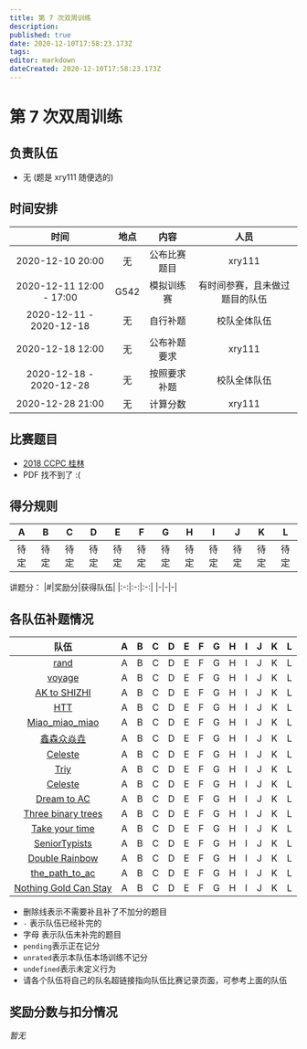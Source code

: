 ```yaml
---
title: 第 7 次双周训练
description: 
published: true
date: 2020-12-10T17:58:23.173Z
tags: 
editor: markdown
dateCreated: 2020-12-10T17:58:23.173Z
---
```


# 第 7 次双周训练

## 负责队伍

* 无 (题是 xry111 随便选的)

## 时间安排

| 时间 | 地点  | 内容 | 人员 |
|:-:|:-:|:-:|:-:|
| 2020-12-10 20:00 | 无 | 公布比赛题目 | xry111 |
| 2020-12-11 12:00 - 17:00 | G542 | 模拟训练赛 | 有时间参赛，且未做过题目的队伍 |
| 2020-12-11 - 2020-12-18 | 无 | 自行补题 | 校队全体队伍 |
| 2020-12-18 12:00 | 无 | 公布补题要求 | xry111 |
| 2020-12-18 - 2020-12-28 | 无 | 按照要求补题 | 校队全体队伍 |
| 2020-12-28 21:00 | 无 | 计算分数 | xry111 |

## 比赛题目

* [2018 CCPC 桂林](https://codeforces.com/group/2l2uaz0vCx/contest/102823)
* PDF 找不到了 :(

## 得分规则
|A|B|C|D|E|F|G|H|I|J|K|L|
|:-:|:-:|:-:|:-:|:-:|:-:|:-:|:-:|:-:|:-:|:-:|:-:|
|待定|待定|待定|待定|待定|待定|待定|待定|待定|待定|待定|待定|

讲题分：
|#|奖励分|获得队伍|
|:-:|:-:|:-:|
|-|-|-|

## 各队伍补题情况

|队伍|A|B|C|D|E|F|G|H|I|J|K|L|
|:-:|:-:|:-:|:-:|:-:|:-:|:-:|:-:|:-:|:-:|:-:|:-:|:-:|
|[rand](/nonexist)|A|B|C|D|E|F|G|H|I|J|K|L|
|[voyage](/nonexist)|A|B|C|D|E|F|G|H|I|J|K|L|
|[AK to SHIZHI](/nonexist)|A|B|C|D|E|F|G|H|I|J|K|L|
|[HTT](/nonexist)|A|B|C|D|E|F|G|H|I|J|K|L|
|[Miao_miao_miao](/nonexist)|A|B|C|D|E|F|G|H|I|J|K|L|
|[鑫森众焱垚](/nonexist)|A|B|C|D|E|F|G|H|I|J|K|L|
|[Celeste](/nonexist)|A|B|C|D|E|F|G|H|I|J|K|L|
|[Triy](/nonexist)|A|B|C|D|E|F|G|H|I|J|K|L|
|[Celeste](/nonexist)|A|B|C|D|E|F|G|H|I|J|K|L|
|[Dream to AC](/nonexist)|A|B|C|D|E|F|G|H|I|J|K|L|
|[Three binary trees](/nonexist)|A|B|C|D|E|F|G|H|I|J|K|L|
|[Take your time](/nonexist)|A|B|C|D|E|F|G|H|I|J|K|L|
|[SeniorTypists](/nonexist)|A|B|C|D|E|F|G|H|I|J|K|L|
|[Double Rainbow](/nonexist)|A|B|C|D|E|F|G|H|I|J|K|L|
|[the_path_to_ac](/nonexist)|A|B|C|D|E|F|G|H|I|J|K|L|
|[Nothing Gold Can Stay](/nonexist)|A|B|C|D|E|F|G|H|I|J|K|L|

* 删除线表示不需要补且补了不加分的题目
* `-` 表示队伍已经补完的
* 字母 表示队伍未补完的题目
* `pending`表示正在记分
* `unrated`表示本队伍本场训练不记分
* `undefined`表示未定义行为
* 请各个队伍将自己的队名超链接指向队伍比赛记录页面，可参考上面的队伍

## 奖励分数与扣分情况

*暂无*